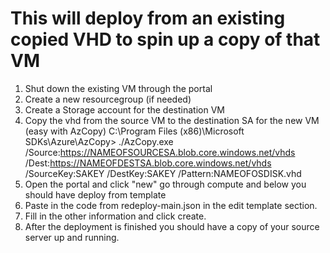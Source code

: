 # This will deploy from an existing copied VHD to spin up a copy of that VM
1. Shut down the existing VM through the portal
2. Create a new resourcegroup (if needed)
3. Create a Storage account for the destination VM
4. Copy the vhd from the source VM to the destination SA for the new VM (easy with AzCopy)
C:\Program Files (x86)\Microsoft SDKs\Azure\AzCopy> ./AzCopy.exe /Source:https://NAMEOFSOURCESA.blob.core.windows.net/vhds /Dest:https://NAMEOFDESTSA.blob.core.windows.net/vhds /SourceKey:SAKEY /DestKey:SAKEY /Pattern:NAMEOFOSDISK.vhd
5. Open the portal and click "new" go through compute and below you should have deploy from template
6. Paste in the code from redeploy-main.json in the edit template section.
7. Fill in the other information and click create.
8. After the deployment is finished you should have a copy of your source server up and running.
